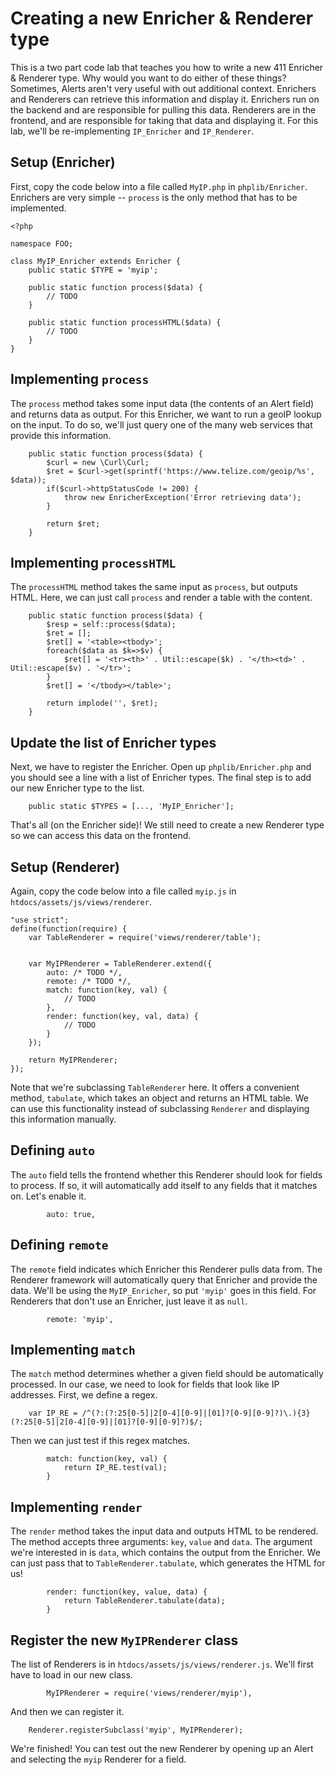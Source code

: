 Creating a new Enricher & Renderer type
=======================================

This is a two part code lab that teaches you how to write a new 411 Enricher & Renderer type. Why would you want to do either of these things? Sometimes, Alerts aren't very useful with out additional context. Enrichers and Renderers can retrieve this information and display it. Enrichers run on the backend and are responsible for pulling this data. Renderers are in the frontend, and are responsible for taking that data and displaying it. For this lab, we'll be re-implementing `IP_Enricher` and `IP_Renderer`.


Setup (Enricher)
----------------

First, copy the code below into a file called `MyIP.php` in `phplib/Enricher`. Enrichers are very simple -- `process` is the only method that has to be implemented.
```
<?php

namespace FOO;

class MyIP_Enricher extends Enricher {
    public static $TYPE = 'myip';

    public static function process($data) {
        // TODO
    }

    public static function processHTML($data) {
        // TODO
    }
}
```


Implementing `process`
------------------------

The `process` method takes some input data (the contents of an Alert field) and returns data as output. For this Enricher, we want to run a geoIP lookup on the input. To do so, we'll just query one of the many web services that provide this information.
```
    public static function process($data) {
        $curl = new \Curl\Curl;
        $ret = $curl->get(sprintf('https://www.telize.com/geoip/%s', $data));
        if($curl->httpStatusCode != 200) {
            throw new EnricherException('Error retrieving data');
        }

        return $ret;
    }
```


Implementing `processHTML`
------------------------

The `processHTML` method takes the same input as `process`, but outputs HTML. Here, we can just call `process` and render a table with the content.
```
    public static function process($data) {
        $resp = self::process($data);
        $ret = [];
        $ret[] = '<table><tbody>';
        foreach($data as $k=>$v) {
            $ret[] = '<tr><th>' . Util::escape($k) . '</th><td>' . Util::escape($v) . '</tr>';
        }
        $ret[] = '</tbody></table>';

        return implode('', $ret);
    }
```


Update the list of Enricher types
-------------------------------

Next, we have to register the Enricher. Open up `phplib/Enricher.php` and you should see a line with a list of Enricher types. The final step is to add our new Enricher type to the list.
```
    public static $TYPES = [..., 'MyIP_Enricher'];
```

That's all (on the Enricher side)! We still need to create a new Renderer type so we can access this data on the frontend.


Setup (Renderer)
----------------

Again, copy the code below into a file called `myip.js` in `htdocs/assets/js/views/renderer`.
```
"use strict";
define(function(require) {
    var TableRenderer = require('views/renderer/table');


    var MyIPRenderer = TableRenderer.extend({
        auto: /* TODO */,
        remote: /* TODO */,
        match: function(key, val) {
            // TODO
        },
        render: function(key, val, data) {
            // TODO
        }
    });

    return MyIPRenderer;
});
```

Note that we're subclassing `TableRenderer` here. It offers a convenient method, `tabulate`, which takes an object and returns an HTML table. We can use this functionality instead of subclassing `Renderer` and displaying this information manually.


Defining `auto`
---------------

The `auto` field tells the frontend whether this Renderer should look for fields to process. If so, it will automatically add itself to any fields that it matches on. Let's enable it.
```
        auto: true,
```


Defining `remote`
-----------------

The `remote` field indicates which Enricher this Renderer pulls data from. The Renderer framework will automatically query that Enricher and provide the data. We'll be using the `MyIP_Enricher`, so put `'myip'` goes in this field. For Renderers that don't use an Enricher, just leave it as `null`.
```
        remote: 'myip',
```


Implementing `match`
--------------------

The `match` method determines whether a given field should be automatically processed. In our case, we need to look for fields that look like IP addresses. First, we define a regex.
```
    var IP_RE = /^(?:(?:25[0-5]|2[0-4][0-9]|[01]?[0-9][0-9]?)\.){3}(?:25[0-5]|2[0-4][0-9]|[01]?[0-9][0-9]?)$/;
```

Then we can just test if this regex matches.
```
        match: function(key, val) {
            return IP_RE.test(val);
        }
```


Implementing `render`
---------------------

The `render` method takes the input data and outputs HTML to be rendered. The method accepts three arguments: `key`, `value` and `data`. The argument we're interested in is `data`, which contains the output from the Enricher. We can just pass that to `TableRenderer.tabulate`, which generates the HTML for us!
```
        render: function(key, value, data) {
            return TableRenderer.tabulate(data);
        }
```


Register the new `MyIPRenderer` class
-------------------------------------

The list of Renderers is in `htdocs/assets/js/views/renderer.js`. We'll first have to load in our new class.
```
        MyIPRenderer = require('views/renderer/myip'),
```

And then we can register it.
```
    Renderer.registerSubclass('myip', MyIPRenderer);
```

We're finished! You can test out the new Renderer by opening up an Alert and selecting the `myip` Renderer for a field.
